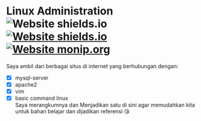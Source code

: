 # Linux Administration ![Website shields.io](https://img.shields.io/badge/ubuntu-v.18.04-orange) [![Website shields.io](https://img.shields.io/badge/vim-v--8.0-brightgreen)](http://shields.io/) [![Website monip.org](https://img.shields.io/badge/mysql-v--14.14-lightgrey)](http://monip.org/)
Saya ambil dari berbagai situs di internet yang berhubungan dengan:
- [x] mysql-server
- [x] apache2
- [x] vim
- [x] basic command linux 
<br>Saya merangkumnya dan Menjadikan satu di sini agar memudahkan kita untuk bahan belajar dan dijadikan referensi :kissing_heart:
